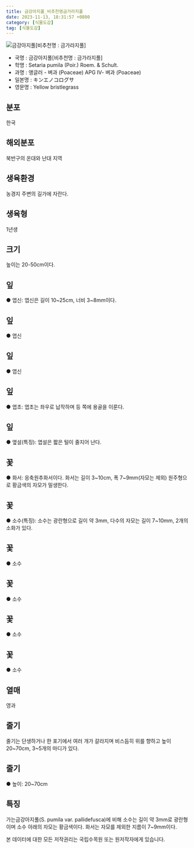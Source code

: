 ```yaml
---
title: 금강아지풀_비추천명금가라지풀
date: 2023-11-13, 18:31:57 +0800
category: [식물도감]
tag: [식물도감]
---
```




![금강아지풀[비추천명 : 금가라지풀]](http://www.nature.go.kr/fileUpload/plants/basic/Gramineae/Setaria/14723/14723_2020_1_th2.JPG)
- 국명 : 금강아지풀[비추천명 : 금가라지풀]
- 학명 : Setaria pumila (Poir.) Roem. & Schult.
- 과명 : 앵글러 - 벼과 (Poaceae) APG Ⅳ- 벼과 (Poaceae)
- 일본명 : キンエノコログサ
- 영문명 : Yellow bristlegrass


## 분포
한국
## 해외분포
북반구의 온대와 난대 지역
## 생육환경
농경지 주변의 길가에 자란다.
## 생육형
1년생
## 크기
높이는 20-50cm이다.
## 잎
● 엽신: 엽신은 길이 10~25cm, 너비 3~8mm이다.
## 잎
● 엽신
## 잎
● 엽신
## 잎
● 엽초: 엽초는 좌우로 납작하며 등 쪽에 용골을 이룬다.
## 잎
● 옆설(특징): 엽설은 짧은 털이 줄지어 난다.
## 꽃
● 화서: 응축원추화서이다. 화서는 길이 3~10cm, 폭 7~9mm(자모는 제외) 원주형으로 황금색의 자모가 밀생한다.
## 꽃
● 소수(특징): 소수는 광란형으로 길이 약 3mm, 다수의 자모는 길이 7~10mm, 2개의 소화가 있다.
## 꽃
● 소수
## 꽃
● 소수
## 꽃
● 소수
## 꽃
● 소수
## 열매
영과
## 줄기
줄기는 단생하거나 한 포기에서 여러 개가 갈라지며 비스듬히 위를 향하고 높이 20~70cm, 3~5개의 마디가 있다.
## 줄기
● 높이: 20~70cm
## 특징
가는금강아지풀(S. pumila var. pallidefusca)에 비해 소수는 길이 약 3mm로 광란형이며 소수 아래의 자모는 황금색이다. 화서는 자모를 제외한 지름이 7~9mm이다.






본 데이터에 대한 모든 저작권리는 국립수목원 또는 원저작자에게 있습니다.
